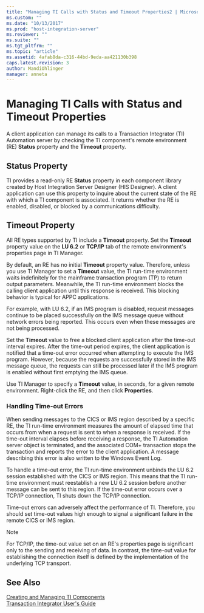 ```yaml
---
title: "Managing TI Calls with Status and Timeout Properties2 | Microsoft Docs"
ms.custom: ""
ms.date: "10/13/2017"
ms.prod: "host-integration-server"
ms.reviewer: ""
ms.suite: ""
ms.tgt_pltfrm: ""
ms.topic: "article"
ms.assetid: 4afab8da-c316-44bd-9eda-aa421130b398
caps.latest.revision: 3
author: MandiOhlinger
manager: anneta
---
```

# Managing TI Calls with Status and Timeout Properties
A client application can manage its calls to a Transaction Integrator (TI) Automation server by checking the TI component's remote environment (RE) **Status** property and the **Timeout** property.  
  
## Status Property  
 TI provides a read-only RE **Status** property in each component library created by Host Integration Server Designer (HIS Designer). A client application can use this property to inquire about the current state of the RE with which a TI component is associated. It returns whether the RE is enabled, disabled, or blocked by a communications difficulty.  
  
## Timeout Property  
 All RE types supported by TI include a **Timeout** property. Set the **Timeout** property value on the **LU 6.2** or **TCP/IP** tab of the remote environment's properties page in TI Manager.  
  
 By default, an RE has no initial **Timeout** property value. Therefore, unless you use TI Manager to set a **Timeout** value, the TI run-time environment waits indefinitely for the mainframe transaction program (TP) to return output parameters. Meanwhile, the TI run-time environment blocks the calling client application until this response is received. This blocking behavior is typical for APPC applications.  
  
 For example, with LU 6.2, if an IMS program is disabled, request messages continue to be placed successfully on the IMS message queue without network errors being reported. This occurs even when these messages are not being processed.  
  
 Set the **Timeout** value to free a blocked client application after the time-out interval expires. After the time-out period expires, the client application is notified that a time-out error occurred when attempting to execute the IMS program. However, because the requests are successfully stored in the IMS message queue, the requests can still be processed later if the IMS program is enabled without first emptying the IMS queue.  
  
 Use TI Manager to specify a **Timeout** value, in seconds, for a given remote environment. Right-click the RE, and then click **Properties**.  
  
### Handling Time-out Errors  
 When sending messages to the CICS or IMS region described by a specific RE, the TI run-time environment measures the amount of elapsed time that occurs from when a request is sent to when a response is received. If the time-out interval elapses before receiving a response, the TI Automation server object is terminated, and the associated COM+ transaction stops the transaction and reports the error to the client application. A message describing this error is also written to the Windows Event Log.  
  
 To handle a time-out error, the TI run-time environment unbinds the LU 6.2 session established with the CICS or IMS region. This means that the TI run-time environment must reestablish a new LU 6.2 session before another message can be sent to this region. If the time-out error occurs over a TCP/IP connection, TI shuts down the TCP/IP connection.  
  
 Time-out errors can adversely affect the performance of TI. Therefore, you should set time-out values high enough to signal a significant failure in the remote CICS or IMS region.  
  
> [!NOTE]
>  For TCP/IP, the time-out value set on an RE's properties page is significant only to the sending and receiving of data. In contrast, the time-out value for establishing the connection itself is defined by the implementation of the underlying TCP transport.  
  
## See Also  
 [Creating and Managing TI Components](../core/creating-and-managing-ti-components.md)   
 [Transaction Integrator User's Guide](../core/transaction-integrator-user-s-guide.md)